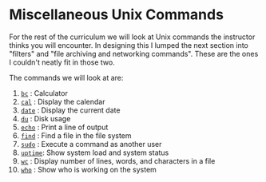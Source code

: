 #  Miscellaneous Unix Commands

For the rest of the curriculum we will look at Unix commands the instructor thinks you will encounter. In designing this I lumped the next section into "filters" and "file archiving and networking commands". These are the ones I couldn't neatly fit in those two.

The commands we will look at are:

1. [`bc`](sec5/bc.md) : Calculator
1. [`cal`](sec5/cal.md) : Display the calendar
1. [`date`](sec5/date.md) : Display the current date
1. [`du`](sec5/du.md) : Disk usage
1. [`echo`](sec5/echo.md) : Print a line of output
1. [`find`](sec5/find.md) : Find a file in the file system
1. [`sudo`](sec5/sudo.md) : Execute a command as another user
1. [`uptime`](sec5/uptime.md): Show system load and system status
1. [`wc`](sec5/wc.md) : Display number of lines, words, and characters in a file
1. [`who`](sec5/who.md) : Show who is working on the system